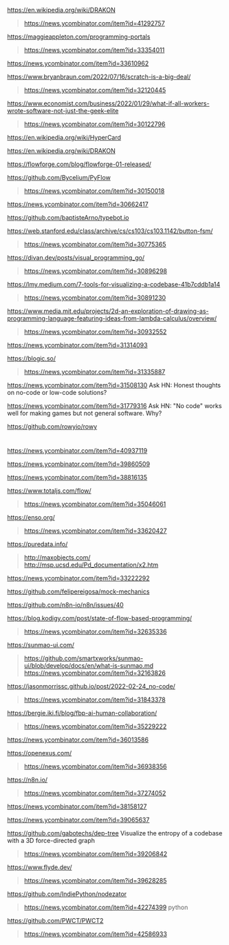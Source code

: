 
https://en.wikipedia.org/wiki/DRAKON
> https://news.ycombinator.com/item?id=41292757

https://maggieappleton.com/programming-portals
> https://news.ycombinator.com/item?id=33354011

https://news.ycombinator.com/item?id=33610962

https://www.bryanbraun.com/2022/07/16/scratch-is-a-big-deal/
> https://news.ycombinator.com/item?id=32120445

https://www.economist.com/business/2022/01/29/what-if-all-workers-wrote-software-not-just-the-geek-elite
> https://news.ycombinator.com/item?id=30122796

https://en.wikipedia.org/wiki/HyperCard

https://en.wikipedia.org/wiki/DRAKON

https://flowforge.com/blog/flowforge-01-released/

https://github.com/Bycelium/PyFlow
> https://news.ycombinator.com/item?id=30150018

https://news.ycombinator.com/item?id=30662417

https://github.com/baptisteArno/typebot.io

https://web.stanford.edu/class/archive/cs/cs103/cs103.1142/button-fsm/
> https://news.ycombinator.com/item?id=30775365

https://divan.dev/posts/visual_programming_go/
> https://news.ycombinator.com/item?id=30896298

https://lmy.medium.com/7-tools-for-visualizing-a-codebase-41b7cddb1a14
> https://news.ycombinator.com/item?id=30891230

https://www.media.mit.edu/projects/2d-an-exploration-of-drawing-as-programming-language-featuring-ideas-from-lambda-calculus/overview/
> https://news.ycombinator.com/item?id=30932552

https://news.ycombinator.com/item?id=31314093

https://blogic.so/
> https://news.ycombinator.com/item?id=31335887

https://news.ycombinator.com/item?id=31508130 Ask HN: Honest thoughts on no-code or low-code solutions?

https://news.ycombinator.com/item?id=31779316 Ask HN: "No code" works well for making games but not general software. Why?

https://github.com/rowyio/rowy

#
https://news.ycombinator.com/item?id=40937119

https://news.ycombinator.com/item?id=39860509

https://news.ycombinator.com/item?id=38816135

https://www.totaljs.com/flow/
> https://news.ycombinator.com/item?id=35046061

https://enso.org/
> https://news.ycombinator.com/item?id=33620427

https://puredata.info/
> http://maxobjects.com/
> http://msp.ucsd.edu/Pd_documentation/x2.htm

https://news.ycombinator.com/item?id=33222292

https://github.com/felipereigosa/mock-mechanics

https://github.com/n8n-io/n8n/issues/40

https://blog.kodigy.com/post/state-of-flow-based-programming/
> https://news.ycombinator.com/item?id=32635336

https://sunmao-ui.com/
> https://github.com/smartxworks/sunmao-ui/blob/develop/docs/en/what-is-sunmao.md
> https://news.ycombinator.com/item?id=32163826

https://jasonmorrissc.github.io/post/2022-02-24_no-code/
> https://news.ycombinator.com/item?id=31843378

https://bergie.iki.fi/blog/fbp-ai-human-collaboration/
> https://news.ycombinator.com/item?id=35229222

https://news.ycombinator.com/item?id=36013586

https://openexus.com/
> https://news.ycombinator.com/item?id=36938356

https://n8n.io/
> https://news.ycombinator.com/item?id=37274052

https://news.ycombinator.com/item?id=38158127

https://news.ycombinator.com/item?id=39065637

https://github.com/gabotechs/dep-tree Visualize the entropy of a codebase with a 3D force-directed graph
> https://news.ycombinator.com/item?id=39206842

https://www.flyde.dev/
>  https://news.ycombinator.com/item?id=39628285

https://github.com/IndiePython/nodezator
> https://news.ycombinator.com/item?id=42274399 python

https://github.com/PWCT/PWCT2
> https://news.ycombinator.com/item?id=42586933